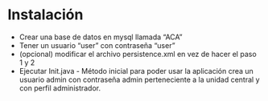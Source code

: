 Instalación
=============================
* Crear una base de datos en mysql llamada “ACA”
* Tener un usuario “user” con contraseña “user”
* (opcional) modificar el archivo persistence.xml en vez de hacer el paso 1 y 2
* Ejecutar Init.java - Método inicial para poder usar la aplicación crea un usuario admin con contraseña admin perteneciente a la unidad central y con perfil administrador.

